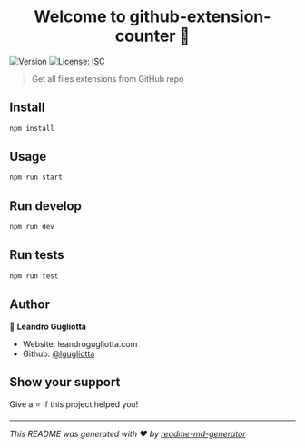 <h1 align="center">Welcome to github-extension-counter 👋</h1>
<p>
  <img alt="Version" src="https://img.shields.io/badge/version-1.0.0-blue.svg?cacheSeconds=2592000" />
  <a href="#" target="_blank">
    <img alt="License: ISC" src="https://img.shields.io/badge/License-ISC-yellow.svg" />
  </a>
</p>

> Get all files extensions from GitHub repo

## Install

```sh
npm install
```

## Usage

```sh
npm run start
```

## Run develop

```sh
npm run dev
```

## Run tests

```sh
npm run test
```

## Author

👤 **Leandro Gugliotta**

* Website: leandrogugliotta.com
* Github: [@lgugliotta](https://github.com/lgugliotta)

## Show your support

Give a ⭐️ if this project helped you!

***
_This README was generated with ❤️ by [readme-md-generator](https://github.com/kefranabg/readme-md-generator)_
